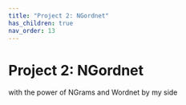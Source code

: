 ```yaml
---
title: "Project 2: NGordnet"
has_children: true
nav_order: 13
---
```



# Project 2: NGordnet

with the power of NGrams and Wordnet by my side
